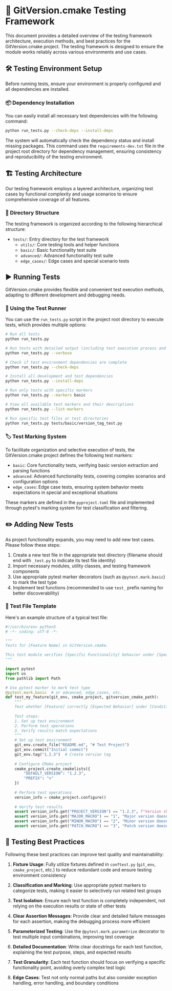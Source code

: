 # 🧪 GitVersion.cmake Testing Framework

This document provides a detailed overview of the testing framework architecture, execution methods, and best practices for the GitVersion.cmake project. The testing framework is designed to ensure the module works reliably across various environments and use cases.

## 🛠️ Testing Environment Setup

Before running tests, ensure your environment is properly configured and all dependencies are installed.

### 📦 Dependency Installation

You can easily install all necessary test dependencies with the following command:

```bash
python run_tests.py --check-deps --install-deps
```

The system will automatically check the dependency status and install missing packages. This command uses the `requirements-dev.txt` file in the project root directory for dependency management, ensuring consistency and reproducibility of the testing environment.

## 🏗️ Testing Architecture

Our testing framework employs a layered architecture, organizing test cases by functional complexity and usage scenarios to ensure comprehensive coverage of all features.

### 📁 Directory Structure

The testing framework is organized according to the following hierarchical structure:

- `tests/`: Entry directory for the test framework
  - `utils/`: Core testing tools and helper functions
  - `basic/`: Basic functionality test suite
  - `advanced/`: Advanced functionality test suite
  - `edge_cases/`: Edge cases and special scenario tests

## ▶️ Running Tests

GitVersion.cmake provides flexible and convenient test execution methods, adapting to different development and debugging needs.

### 🚀 Using the Test Runner

You can use the `run_tests.py` script in the project root directory to execute tests, which provides multiple options:

```bash
# Run all tests
python run_tests.py

# Run tests with detailed output (including test execution process and coverage information)
python run_tests.py --verbose

# Check if test environment dependencies are complete
python run_tests.py --check-deps

# Install all development and test dependencies
python run_tests.py --install-deps

# Run only tests with specific markers
python run_tests.py --markers basic

# View all available test markers and their descriptions
python run_tests.py --list-markers

# Run specific test files or test directories
python run_tests.py tests/basic/version_tag_test.py
```

### 🏷️ Test Marking System

To facilitate organization and selective execution of tests, the GitVersion.cmake project defines the following test markers:

- `basic`: Core functionality tests, verifying basic version extraction and parsing functions
- `advanced`: Advanced functionality tests, covering complex scenarios and configuration options
- `edge_cases`: Edge case tests, ensuring system behavior meets expectations in special and exceptional situations

These markers are defined in the `pyproject.toml` file and implemented through pytest's marking system for test classification and filtering.

## ✏️ Adding New Tests

As project functionality expands, you may need to add new test cases. Please follow these steps:

1. Create a new test file in the appropriate test directory (filename should end with `_test.py` to indicate its test file identity)
2. Import necessary modules, utility classes, and testing framework components
3. Use appropriate pytest marker decorators (such as `@pytest.mark.basic`) to mark the test type
4. Implement test functions (recommended to use `test_` prefix naming for better discoverability)

### 📝 Test File Template

Here's an example structure of a typical test file:

```python
#!/usr/bin/env python3
# -*- coding: utf-8 -*-

"""
Tests for [Feature Name] in GitVersion.cmake.

This test module verifies [Specific Functionality] behavior under [Specific Scenario].
"""

import pytest
import os
from pathlib import Path

# Use pytest marker to mark test type
@pytest.mark.basic  # or advanced, edge_cases, etc.
def test_my_feature(git_env, cmake_project, gitversion_cmake_path):
    """
    Test whether [Feature] correctly [Expected Behavior] under [Conditions].
    
    Test steps:
    1. Set up test environment
    2. Perform test operations
    3. Verify results match expectations
    """
    # Set up test environment
    git_env.create_file("README.md", "# Test Project")
    git_env.commit("Initial commit")
    git_env.tag("1.2.3")  # Create version tag
    
    # Configure CMake project
    cmake_project.create_cmakelists({
        "DEFAULT_VERSION": "1.2.3",
        "PREFIX": "v"
    })
    
    # Perform test operations
    version_info = cmake_project.configure()
    
    # Verify test results
    assert version_info.get("PROJECT_VERSION") == "1.2.3", f"Version should be 1.2.3, actual: {version_info.get('PROJECT_VERSION')}"
    assert version_info.get("MAJOR_MACRO") == "1", "Major version doesn't match"
    assert version_info.get("MINOR_MACRO") == "2", "Minor version doesn't match"
    assert version_info.get("PATCH_MACRO") == "3", "Patch version doesn't match"
```

## 💯 Testing Best Practices

Following these best practices can improve test quality and maintainability:

1. **Fixture Usage**: Fully utilize fixtures defined in `conftest.py` (`git_env`, `cmake_project`, etc.) to reduce redundant code and ensure testing environment consistency

2. **Classification and Marking**: Use appropriate pytest markers to categorize tests, making it easier to selectively run related test groups

3. **Test Isolation**: Ensure each test function is completely independent, not relying on the execution results or state of other tests

4. **Clear Assertion Messages**: Provide clear and detailed failure messages for each assertion, making the debugging process more efficient

5. **Parameterized Testing**: Use the `@pytest.mark.parametrize` decorator to test multiple input combinations, improving test coverage

6. **Detailed Documentation**: Write clear docstrings for each test function, explaining the test purpose, steps, and expected results

7. **Test Granularity**: Each test function should focus on verifying a specific functionality point, avoiding overly complex test logic

8. **Edge Cases**: Test not only normal paths but also consider exception handling, error handling, and boundary conditions
